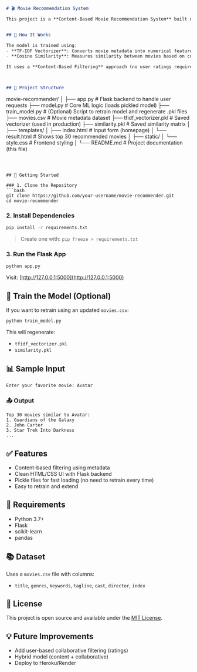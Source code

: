 
```markdown
# 🎬 Movie Recommendation System

This project is a **Content-Based Movie Recommendation System** built using **Python**, **Flask**, and **scikit-learn**. It recommends movies similar to a user’s favorite movie using **TF-IDF vectorization** and **cosine similarity** on movie metadata (genres, cast, director, keywords, and tagline).


## 🧠 How It Works

The model is trained using:
- **TF-IDF Vectorizer**: Converts movie metadata into numerical feature vectors
- **Cosine Similarity**: Measures similarity between movies based on content

It uses a **Content-Based Filtering** approach (no user ratings required).



## 📁 Project Structure

```

movie-recommender/
│
├── app.py                   # Flask backend to handle user requests
├── model.py                 # Core ML logic (loads pickled model)
├── train\_model.py           # (Optional) Script to retrain model and regenerate .pkl files
├── movies.csv               # Movie metadata dataset
├── tfidf\_vectorizer.pkl     # Saved vectorizer (used in production)
├── similarity.pkl           # Saved similarity matrix
│
├── templates/
│   ├── index.html           # Input form (homepage)
│   └── result.html          # Shows top 30 recommended movies
│
├── static/
│   └── style.css            # Frontend styling
│
└── README.md                # Project documentation (this file)

````



## 🚀 Getting Started

### 1. Clone the Repository
```bash
git clone https://github.com/your-username/movie-recommender.git
cd movie-recommender
````

### 2. Install Dependencies

```bash
pip install -r requirements.txt
```

> Create one with: `pip freeze > requirements.txt`

### 3. Run the Flask App

```bash
python app.py
```

Visit: [http://127.0.0.1:5000](http://127.0.0.1:5000)


## 🧪 Train the Model (Optional)

If you want to retrain using an updated `movies.csv`:

```bash
python train_model.py
```

This will regenerate:

* `tfidf_vectorizer.pkl`
* `similarity.pkl`



## 📊 Sample Input

```
Enter your favorite movie: Avatar
```

### 📤 Output

```
Top 30 movies similar to Avatar:
1. Guardians of the Galaxy
2. John Carter
3. Star Trek Into Darkness
...
```


## ✅ Features

* Content-based filtering using metadata
* Clean HTML/CSS UI with Flask backend
* Pickle files for fast loading (no need to retrain every time)
* Easy to retrain and extend



## 📌 Requirements

* Python 3.7+
* Flask
* scikit-learn
* pandas



## 📚 Dataset

Uses a `movies.csv` file with columns:

* `title`, `genres`, `keywords`, `tagline`, `cast`, `director`, `index`


## 📄 License

This project is open source and available under the [MIT License](LICENSE).



## 💡 Future Improvements

* Add user-based collaborative filtering (ratings)
* Hybrid model (content + collaborative)
* Deploy to Heroku/Render



